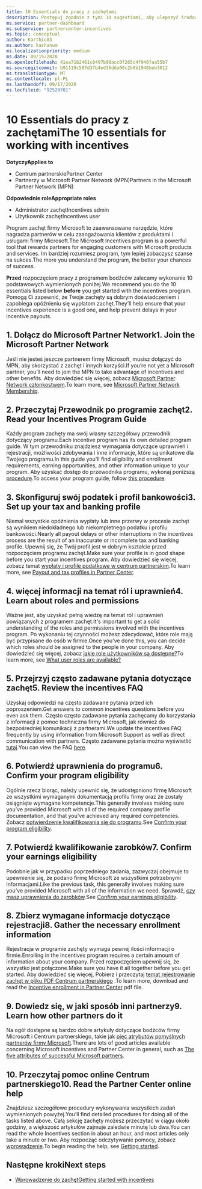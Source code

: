 ```yaml
---
title: 10 Essentials do pracy z zachętami
description: Postępuj zgodnie z tymi 10 sugestiami, aby ulepszyć środowisko programu zachęty i otrzymywać wypłaty.
ms.service: partner-dashboard
ms.subservice: partnercenter-incentives
ms.topic: conceptual
author: Karthic83
ms.author: kashanum
ms.localizationpriority: medium
ms.date: 09/15/2020
ms.openlocfilehash: 41ea71b2461c8497b90acc0f265c4f946faa55b7
ms.sourcegitcommit: b91119c587d37b4ed36dda00c2b0b1946beb3012
ms.translationtype: MT
ms.contentlocale: pl-PL
ms.lasthandoff: 09/17/2020
ms.locfileid: "92529701"
---
```

# <a name="the-10-essentials-for-working-with-incentives"></a><span data-ttu-id="a90c9-103">10 Essentials do pracy z zachętami</span><span class="sxs-lookup"><span data-stu-id="a90c9-103">The 10 essentials for working with incentives</span></span>

<span data-ttu-id="a90c9-104">**Dotyczy**</span><span class="sxs-lookup"><span data-stu-id="a90c9-104">**Applies to**</span></span>

- <span data-ttu-id="a90c9-105">Centrum partnerskie</span><span class="sxs-lookup"><span data-stu-id="a90c9-105">Partner Center</span></span>
- <span data-ttu-id="a90c9-106">Partnerzy w Microsoft Partner Network (MPN)</span><span class="sxs-lookup"><span data-stu-id="a90c9-106">Partners in the Microsoft Partner Network (MPN)</span></span>

<span data-ttu-id="a90c9-107">**Odpowiednie role**</span><span class="sxs-lookup"><span data-stu-id="a90c9-107">**Appropriate roles**</span></span>

- <span data-ttu-id="a90c9-108">Administrator zachęt</span><span class="sxs-lookup"><span data-stu-id="a90c9-108">Incentives admin</span></span>
- <span data-ttu-id="a90c9-109">Użytkownik zachęt</span><span class="sxs-lookup"><span data-stu-id="a90c9-109">Incentives user</span></span>

<span data-ttu-id="a90c9-110">Program zachęt firmy Microsoft to zaawansowane narzędzie, które nagradza partnerów w celu zaangażowania klientów z produktami i usługami firmy Microsoft.</span><span class="sxs-lookup"><span data-stu-id="a90c9-110">The Microsoft Incentives program is a powerful tool that rewards partners for engaging customers with Microsoft products and services.</span></span> <span data-ttu-id="a90c9-111">Im bardziej rozumiesz program, tym lepiej zobaczysz szanse na sukces.</span><span class="sxs-lookup"><span data-stu-id="a90c9-111">The more you understand the program, the better your chances of success.</span></span>

<span data-ttu-id="a90c9-112">**Przed** rozpoczęciem pracy z programem bodźców zalecamy wykonanie 10 podstawowych wymienionych poniżej.</span><span class="sxs-lookup"><span data-stu-id="a90c9-112">We recommend you do the 10 essentials listed below **before** you get started with the incentives program.</span></span> <span data-ttu-id="a90c9-113">Pomogą Ci zapewnić, że Twoje zachęty są dobrym doświadczeniem i zapobiega opóźnieniu się wypłatom zachęt.</span><span class="sxs-lookup"><span data-stu-id="a90c9-113">They’ll help ensure that your incentives experience is a good one, and help prevent delays in your incentive payouts.</span></span>

## <a name="1-join-the-microsoft-partner-network"></a><span data-ttu-id="a90c9-114">1. Dołącz do Microsoft Partner Network</span><span class="sxs-lookup"><span data-stu-id="a90c9-114">1. Join the Microsoft Partner Network</span></span>

<span data-ttu-id="a90c9-115">Jeśli nie jesteś jeszcze partnerem firmy Microsoft, musisz dołączyć do MPN, aby skorzystać z zachęt i innych korzyści.</span><span class="sxs-lookup"><span data-stu-id="a90c9-115">If you’re not yet a Microsoft partner, you’ll need to join the MPN to take advantage of incentives and other benefits.</span></span> <span data-ttu-id="a90c9-116">Aby dowiedzieć się więcej, zobacz [Microsoft Partner Network członkostwem](https://partner.microsoft.com/membership).</span><span class="sxs-lookup"><span data-stu-id="a90c9-116">To learn more, see [Microsoft Partner Network Membership](https://partner.microsoft.com/membership).</span></span>

## <a name="2-read-your-incentives-program-guide"></a><span data-ttu-id="a90c9-117">2. Przeczytaj Przewodnik po programie zachęt</span><span class="sxs-lookup"><span data-stu-id="a90c9-117">2. Read your Incentives Program Guide</span></span>

<span data-ttu-id="a90c9-118">Każdy program zachęty ma swój własny szczegółowy przewodnik dotyczący programu.</span><span class="sxs-lookup"><span data-stu-id="a90c9-118">Each incentive program has its own detailed program guide.</span></span> <span data-ttu-id="a90c9-119">W tym przewodniku znajdziesz wymagania dotyczące uprawnień i rejestracji, możliwości zdobywania i inne informacje, które są unikatowe dla Twojego programu.</span><span class="sxs-lookup"><span data-stu-id="a90c9-119">In this guide you'll find eligibility and enrollment requirements, earning opportunities, and other information unique to your program.</span></span> <span data-ttu-id="a90c9-120">Aby uzyskać dostęp do przewodnika programu, wykonaj poniższą [procedurę](incentives-determined-your-program-eligibility.md#determining-your-program-eligibility).</span><span class="sxs-lookup"><span data-stu-id="a90c9-120">To access your program guide, follow [this procedure](incentives-determined-your-program-eligibility.md#determining-your-program-eligibility).</span></span>

## <a name="3-set-up-your-tax-and-banking-profile"></a><span data-ttu-id="a90c9-121">3. Skonfiguruj swój podatek i profil bankowości</span><span class="sxs-lookup"><span data-stu-id="a90c9-121">3. Set up your tax and banking profile</span></span>

<span data-ttu-id="a90c9-122">Niemal wszystkie opóźnienia wypłaty lub inne przerwy w procesie zachęt są wynikiem niedokładnego lub niekompletnego podatku i profilu bankowości.</span><span class="sxs-lookup"><span data-stu-id="a90c9-122">Nearly all payout delays or other interruptions in the incentives process are the result of an inaccurate or incomplete tax and banking profile.</span></span> <span data-ttu-id="a90c9-123">Upewnij się, że Twój profil jest w dobrym kształcie przed rozpoczęciem programu zachęt.</span><span class="sxs-lookup"><span data-stu-id="a90c9-123">Make sure your profile is in good shape before you start your incentives program.</span></span> <span data-ttu-id="a90c9-124">Aby dowiedzieć się więcej, zobacz temat [wypłaty i profile podatkowe w centrum partnerskim](incentives-create-and-manage-your-payout-and-tax-profiles.md).</span><span class="sxs-lookup"><span data-stu-id="a90c9-124">To learn more, see [Payout and tax profiles in Partner Center](incentives-create-and-manage-your-payout-and-tax-profiles.md).</span></span>

## <a name="4-learn-about-roles-and-permissions"></a><span data-ttu-id="a90c9-125">4. więcej informacji na temat ról i uprawnień</span><span class="sxs-lookup"><span data-stu-id="a90c9-125">4. Learn about roles and permissions</span></span>

<span data-ttu-id="a90c9-126">Ważne jest, aby uzyskać pełną wiedzę na temat ról i uprawnień powiązanych z programem zachęt.</span><span class="sxs-lookup"><span data-stu-id="a90c9-126">It's important to get a solid understanding of the roles and permissions involved with the incentives program.</span></span> <span data-ttu-id="a90c9-127">Po wykonaniu tej czynności możesz zdecydować, które role mają być przypisane do osób w firmie.</span><span class="sxs-lookup"><span data-stu-id="a90c9-127">Once you've done this, you can decide which roles should be assigned to the people in your company.</span></span> <span data-ttu-id="a90c9-128">Aby dowiedzieć się więcej, zobacz [jakie role użytkowników są dostępne?](incentives-faq.md#what-user-roles-are-available)</span><span class="sxs-lookup"><span data-stu-id="a90c9-128">To learn more, see [What user roles are available?](incentives-faq.md#what-user-roles-are-available)</span></span>

## <a name="5-review-the-incentives-faq"></a><span data-ttu-id="a90c9-129">5. Przejrzyj często zadawane pytania dotyczące zachęt</span><span class="sxs-lookup"><span data-stu-id="a90c9-129">5. Review the incentives FAQ</span></span>

<span data-ttu-id="a90c9-130">Uzyskaj odpowiedzi na często zadawane pytania przed ich poproszeniem.</span><span class="sxs-lookup"><span data-stu-id="a90c9-130">Get answers to common incentives questions before you even ask them.</span></span> <span data-ttu-id="a90c9-131">Często często zadawane pytania zachęcamy do korzystania z informacji z pomoc techniczna firmy Microsoft, jak również do bezpośredniej komunikacji z partnerami.</span><span class="sxs-lookup"><span data-stu-id="a90c9-131">We update the incentives FAQ frequently by using information from Microsoft Support as well as direct communication with partners.</span></span> <span data-ttu-id="a90c9-132">Często zadawane pytania można wyświetlić [tutaj](incentives-faq.md).</span><span class="sxs-lookup"><span data-stu-id="a90c9-132">You can view the FAQ [here](incentives-faq.md).</span></span>

## <a name="6-confirm-your-program-eligibility"></a><span data-ttu-id="a90c9-133">6. Potwierdź uprawnienia do programu</span><span class="sxs-lookup"><span data-stu-id="a90c9-133">6. Confirm your program eligibility</span></span>

<span data-ttu-id="a90c9-134">Ogólnie rzecz biorąc, należy upewnić się, że udostępniono firmę Microsoft ze wszystkimi wymaganymi dokumentacją profilu firmy oraz że zostały osiągnięte wymagane kompetencje.</span><span class="sxs-lookup"><span data-stu-id="a90c9-134">This generally involves making sure you’ve provided Microsoft with all of the required company profile documentation, and that you’ve achieved any required competencies.</span></span> <span data-ttu-id="a90c9-135">Zobacz [potwierdzenie kwalifikowania się do programu](incentives-determined-your-program-eligibility.md).</span><span class="sxs-lookup"><span data-stu-id="a90c9-135">See [Confirm your program eligibility](incentives-determined-your-program-eligibility.md).</span></span>

## <a name="7-confirm-your-earnings-eligibility"></a><span data-ttu-id="a90c9-136">7. Potwierdź kwalifikowanie zarobków</span><span class="sxs-lookup"><span data-stu-id="a90c9-136">7. Confirm your earnings eligibility</span></span>

<span data-ttu-id="a90c9-137">Podobnie jak w przypadku poprzedniego zadania, zazwyczaj obejmuje to upewnienie się, że podano firmę Microsoft ze wszystkimi potrzebnymi informacjami.</span><span class="sxs-lookup"><span data-stu-id="a90c9-137">Like the previous task, this generally involves making sure you’ve provided Microsoft with all of the information we need.</span></span> <span data-ttu-id="a90c9-138">Sprawdź, [czy masz uprawnienia do zarobków](incentives-confirm-your-earnings-eligibility.md).</span><span class="sxs-lookup"><span data-stu-id="a90c9-138">See [Confirm your earnings eligibility](incentives-confirm-your-earnings-eligibility.md).</span></span>

## <a name="8-gather-the-necessary-enrollment-information"></a><span data-ttu-id="a90c9-139">8. Zbierz wymagane informacje dotyczące rejestracji</span><span class="sxs-lookup"><span data-stu-id="a90c9-139">8. Gather the necessary enrollment information</span></span>

<span data-ttu-id="a90c9-140">Rejestracja w programie zachęty wymaga pewnej ilości informacji o firmie.</span><span class="sxs-lookup"><span data-stu-id="a90c9-140">Enrolling in the incentives program requires a certain amount of information about your company.</span></span> <span data-ttu-id="a90c9-141">Przed rozpoczęciem upewnij się, że wszystko jest połączone.</span><span class="sxs-lookup"><span data-stu-id="a90c9-141">Make sure you have it all together before you get started.</span></span> <span data-ttu-id="a90c9-142">Aby dowiedzieć się więcej, Pobierz i przeczytaj [temat rejestrowanie zachęt w pliku PDF Centrum partnerskiego](https://assetsprod.microsoft.com/partner-center-incentives-enrollment.pdf) .</span><span class="sxs-lookup"><span data-stu-id="a90c9-142">To learn more, download and read the [Incentive enrollment in Partner Center](https://assetsprod.microsoft.com/partner-center-incentives-enrollment.pdf) pdf file.</span></span>

## <a name="9-learn-how-other-partners-do-it"></a><span data-ttu-id="a90c9-143">9. Dowiedz się, w jaki sposób inni partnerzy</span><span class="sxs-lookup"><span data-stu-id="a90c9-143">9. Learn how other partners do it</span></span>

<span data-ttu-id="a90c9-144">Na ogół dostępne są bardzo dobre artykuły dotyczące bodźców firmy Microsoft i Centrum partnerskiego, takie jak [pięć atrybutów pomyślnych partnerów firmy Microsoft](https://www.microsoft.com/en-us/us-partner-blog/2019/08/29/the-five-attributes-of-successful-microsoft-partners/).</span><span class="sxs-lookup"><span data-stu-id="a90c9-144">There are lots of good articles available concerning Microsoft incentives and Partner Center in general, such as [The five attributes of successful Microsoft partners](https://www.microsoft.com/en-us/us-partner-blog/2019/08/29/the-five-attributes-of-successful-microsoft-partners/).</span></span>

## <a name="10-read-the-partner-center-online-help"></a><span data-ttu-id="a90c9-145">10. Przeczytaj pomoc online Centrum partnerskiego</span><span class="sxs-lookup"><span data-stu-id="a90c9-145">10. Read the Partner Center online help</span></span>

<span data-ttu-id="a90c9-146">Znajdziesz szczegółowe procedury wykonywania wszystkich zadań wymienionych powyżej.</span><span class="sxs-lookup"><span data-stu-id="a90c9-146">You’ll find detailed procedures for doing all of the tasks listed above.</span></span> <span data-ttu-id="a90c9-147">Całą sekcję zachęty możesz przeczytać w ciągu około godziny, a większość artykułów zajmuje zaledwie minutę lub dwa.</span><span class="sxs-lookup"><span data-stu-id="a90c9-147">You can read the whole Incentives section in about an hour, and most articles only take a minute or two.</span></span> <span data-ttu-id="a90c9-148">Aby rozpocząć odczytywanie pomocy, zobacz [wprowadzenie](incentives-get-started-intro.md).</span><span class="sxs-lookup"><span data-stu-id="a90c9-148">To begin reading the help, see [Getting started](incentives-get-started-intro.md).</span></span>

## <a name="next-steps"></a><span data-ttu-id="a90c9-149">Następne kroki</span><span class="sxs-lookup"><span data-stu-id="a90c9-149">Next steps</span></span>

- [<span data-ttu-id="a90c9-150">Wprowadzenie do zachęt</span><span class="sxs-lookup"><span data-stu-id="a90c9-150">Getting started with incentives</span></span>](incentives-get-started-intro.md)
